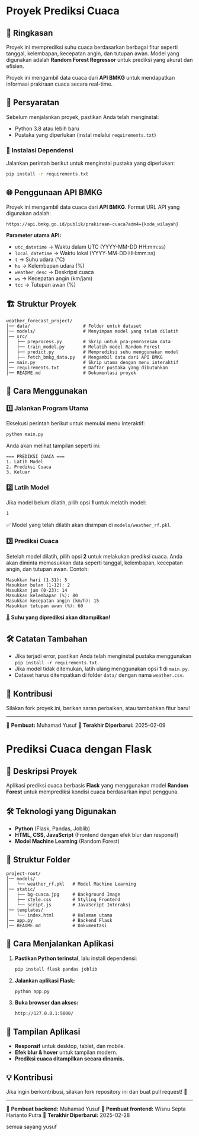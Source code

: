 # Proyek Prediksi Cuaca

## 📌 Ringkasan

Proyek ini memprediksi suhu cuaca berdasarkan berbagai fitur seperti tanggal, kelembapan, kecepatan angin, dan tutupan awan. Model yang digunakan adalah **Random Forest Regressor** untuk prediksi yang akurat dan efisien.

Proyek ini mengambil data cuaca dari **API BMKG** untuk mendapatkan informasi prakiraan cuaca secara real-time.

## 🚀 Persyaratan

Sebelum menjalankan proyek, pastikan Anda telah menginstal:

- Python 3.8 atau lebih baru
- Pustaka yang diperlukan (instal melalui `requirements.txt`)

### 🔹 Instalasi Dependensi

Jalankan perintah berikut untuk menginstal pustaka yang diperlukan:

```bash
pip install -r requirements.txt
```

## 🌐 Penggunaan API BMKG

Proyek ini mengambil data cuaca dari **API BMKG**. Format URL API yang digunakan adalah:

```
https://api.bmkg.go.id/publik/prakiraan-cuaca?adm4={kode_wilayah}
```

**Parameter utama API:**

- `utc_datetime` → Waktu dalam UTC (YYYY-MM-DD HH:mm:ss)
- `local_datetime` → Waktu lokal (YYYY-MM-DD HH:mm:ss)
- `t` → Suhu udara (°C)
- `hu` → Kelembapan udara (%)
- `weather_desc` → Deskripsi cuaca
- `ws` → Kecepatan angin (km/jam)
- `tcc` → Tutupan awan (%)

## 🏗️ Struktur Proyek

```
weather_forecast_project/
│── data/                    # Folder untuk dataset
│── models/                  # Menyimpan model yang telah dilatih
│── src/
│   ├── preprocess.py        # Skrip untuk pra-pemrosesan data
│   ├── train_model.py       # Melatih model Random Forest
│   ├── predict.py           # Memprediksi suhu menggunakan model
│   ├── fetch_bmkg_data.py   # Mengambil data dari API BMKG
│── main.py                  # Skrip utama dengan menu interaktif
│── requirements.txt         # Daftar pustaka yang dibutuhkan
│── README.md                # Dokumentasi proyek
```

## 🎯 Cara Menggunakan

### 1️⃣ Jalankan Program Utama

Eksekusi perintah berikut untuk memulai menu interaktif:

```bash
python main.py
```

Anda akan melihat tampilan seperti ini:

```
=== PREDIKSI CUACA ===
1. Latih Model
2. Prediksi Cuaca
3. Keluar
```

### 2️⃣ Latih Model

Jika model belum dilatih, pilih opsi **1** untuk melatih model:

```bash
1
```

✅ Model yang telah dilatih akan disimpan di `models/weather_rf.pkl`.

### 3️⃣ Prediksi Cuaca

Setelah model dilatih, pilih opsi **2** untuk melakukan prediksi cuaca.
Anda akan diminta memasukkan data seperti tanggal, kelembapan, kecepatan angin, dan tutupan awan.
Contoh:

```
Masukkan hari (1-31): 5
Masukkan bulan (1-12): 2
Masukkan jam (0-23): 14
Masukkan kelembapan (%): 80
Masukkan kecepatan angin (km/h): 15
Masukkan tutupan awan (%): 60
```

🌡️ **Suhu yang diprediksi akan ditampilkan!**

## 🛠️ Catatan Tambahan

- Jika terjadi error, pastikan Anda telah menginstal pustaka menggunakan `pip install -r requirements.txt`.
- Jika model tidak ditemukan, latih ulang menggunakan opsi **1** di `main.py`.
- Dataset harus ditempatkan di folder `data/` dengan nama `weather.csv`.

## 🤝 Kontribusi

Silakan fork proyek ini, berikan saran perbaikan, atau tambahkan fitur baru!

---

📌 **Pembuat:** Muhamad Yusuf
📅 **Terakhir Diperbarui:** 2025-02-09

<!--//////////////////////////////////////////////////////////////////////////////////////////////////////////// -->

# Prediksi Cuaca dengan Flask

## 📌 Deskripsi Proyek

Aplikasi prediksi cuaca berbasis **Flask** yang menggunakan model **Random Forest** untuk memprediksi kondisi cuaca berdasarkan input pengguna.

## 🛠 Teknologi yang Digunakan

- **Python** (Flask, Pandas, Joblib)
- **HTML, CSS, JavaScript** (Frontend dengan efek blur dan responsif)
- **Model Machine Learning** (Random Forest)

## 📂 Struktur Folder

```
project-root/
│── models/
│   └── weather_rf.pkl   # Model Machine Learning
│── static/
│   ├── bg-cuaca.jpg     # Background Image
│   ├── style.css        # Styling Frontend
│   └── script.js        # JavaScript Interaksi
│── templates/
│   └── index.html       # Halaman utama
│── app.py               # Backend Flask
│── README.md            # Dokumentasi
```

## 🚀 Cara Menjalankan Aplikasi

1. **Pastikan Python terinstal**, lalu install dependensi:
   ```bash
   pip install flask pandas joblib
   ```
2. **Jalankan aplikasi Flask:**
   ```bash
   python app.py
   ```
3. **Buka browser dan akses:**
   ```
   http://127.0.0.1:5000/
   ```

## 🎨 Tampilan Aplikasi

- **Responsif** untuk desktop, tablet, dan mobile.
- **Efek blur & hover** untuk tampilan modern.
- **Prediksi cuaca ditampilkan secara dinamis.**

## 💡 Kontribusi

Jika ingin berkontribusi, silakan fork repository ini dan buat pull request! 🚀

---

📌 **Pembuat backend:** Muhamad Yusuf
📌 **Pembuat frontend:** Wisnu Septa Harianto Putra
📅 **Terakhir Diperbarui:** 2025-02-28

semua sayang yusuf
